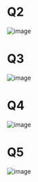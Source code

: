 # Q2
![image](https://github.com/AbdulRahmanAzam/cpp-practise/assets/69141440/9b1295dc-d76a-4f70-a2e7-1debcb6bb78d)

# Q3
![image](https://github.com/AbdulRahmanAzam/cpp-practise/assets/69141440/4f050730-a6c7-46d9-a99f-fb7e8a2235c6)

# Q4
![image](https://github.com/AbdulRahmanAzam/cpp-practise/assets/69141440/abf47403-b758-4118-a8fe-4edb9f2d82fc)

# Q5
![image](https://github.com/AbdulRahmanAzam/cpp-practise/assets/69141440/e1c825c4-5a28-42e8-b871-71cd0a35bc5b)
